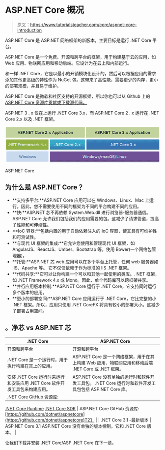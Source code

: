 # ASP.NET Core 概况

> 原文：<https://www.tutorialsteacher.com/core/aspnet-core-introduction>

ASP.NET Core 是 ASP.NET 网络框架的新版本，主要目标是运行 .NET Core 平台。

ASP.NET Core 是一个免费、开源和跨平台的框架，用于构建基于云的应用，如 Web 应用、物联网应用和移动后端。它设计为在云上和内部运行。

和一样 .NET Core，它是以最小的开销模块化设计的，然后可以根据应用的需求添加其他更高级的特性作为 NuGet 包。这带来了高性能，需要更少的内存，更小的部署规模，并且易于维护。

ASP.NET Core 是微软和社区支持的开源框架，所以你也可以从 Github 上的[ASP.NET Core 资源库贡献或下载源代码。](https://github.com/dotnet/aspnetcore)

ASP.NET 3 . x 仅在上运行 .NET Core 3.x，而 ASP.NET Core 2 . x 运行在 .NET Core 2.x 以及 .NET 框架。

[![](img/020df3a8a24f1081c2a457bc1e698a69.png)](../../Content/images/core/aspdotnetcore-app.PNG)

ASP.NET Core



## 为什么是 ASP.NET Core？

*   **支持多平台:**ASP.NET Core 应用可以在 Windows、Linux、Mac 上运行。因此，您不需要使用不同的框架为不同的平台构建不同的应用。
*   **快:**ASP.NET 芯不再依赖 System.Web.dll 进行浏览器-服务器通信。ASP.NET Core 允许我们包括我们的应用需要的包。这减少了请求管道，提高了性能和可伸缩性。
*   **IoC 容器:**包括内置的用于自动依赖注入的 IoC 容器，使其具有可维护性和可测试性。
*   **与现代 UI 框架的集成:**它允许您使用和管理现代 UI 框架，如 AngularJS、ReactJS、Umber、Bootstrap 等。使用 Bower(一个网络包管理器)。
*   **托管:**ASP.NET 芯 web 应用可以在多个平台上托管，任何 web 服务器如 IIS、Apache 等。 它不仅仅依赖于作为标准的 IIS .NET 框架。
*   **代码共享:**它可以让你构建一个可以和其他一起使用的类库。. NET 框架，如 .NET Framework 4.x 或 Mono。因此，单个代码库可以跨框架共享。
*   **并行应用版本控制:**ASP.NET Core 运行于 .NET Core，它支持同时运行多个版本的应用。
*   **更小的部署空间:**ASP.NET Core 应用运行于 .NET Core，它比完整的小 .NET 框架。所以，应用只使用 .NET CoreFX 将具有较小的部署大小。这减少了部署占用空间。

## 。净芯 vs ASP.NET 芯

|  .NET Core | ASP.NET Core |
| --- | --- |
| 开源和跨平台 | 开源和跨平台 |
|  .NET Core 是一个运行时，用于执行构建在其上的应用。 | ASP.NET Core 是一个网络框架，用于在其上构建 Web 应用、物联网应用和移动后端 .NET Core 或 .NET 框架。 |
| 安装 .NET Core 运行时来运行和安装应用 .NET Core 软件开发工具包来构建应用。 | ASP.NET Core 没有单独的运行时和软件开发工具包。 .NET Core 运行时和软件开发工具包包括 ASP.NET Core 库。 |
|  .NET Core GitHub 资源库:
[ .NET Core Runtime](https://github.com/dotnet/runtime)
[ .NET Core SDK](https://github.com/dotnet/sdk) | ASP.NET Core GitHub 资源库:[https://github.com/dotnet/aspnetcore](https://github.com/dotnet/aspnetcore)T2】 |
|  .NET Core 3.1 -最新版本 | ASP.NET Core 3.1
ASP.NET Core 没有单独的版本控制。它和 .NET Core 版本。 |

让我们下载并安装 .NET Core/ASP .NET Core 在下一章。